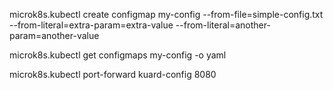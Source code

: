 microk8s.kubectl create configmap my-config --from-file=simple-config.txt --from-literal=extra-param=extra-value --from-literal=another-param=another-value

microk8s.kubectl get configmaps my-config -o yaml

microk8s.kubectl port-forward kuard-config 8080